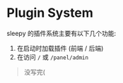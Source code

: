 # Plugin System

sleepy 的插件系统主要有以下几个功能:

1. 在启动时加载插件 (前端 / 后端)
2. 在访问 `/` 或 `/panel/admin`

> 没写完(

<!-- # plugin temp doc

## events

`status_updated`, old_static, new_status
`device_updated`, device_id, device
`device_removed`, device_id, device
`device_cleared`, devices[device]
`private_mode_changed`, old_mode, new_mode
`data_saved`, data
`app_started`

## modifies

- plugin route return:
  - dict / list: to json (format_dict)
  - str: to html
  - others: to str

## add functions -->
